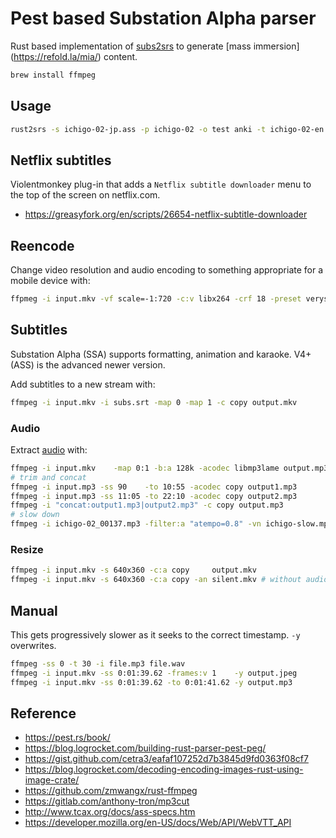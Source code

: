 # Pest based Substation Alpha parser

Rust based implementation of [subs2srs](https://subs2srs.sourceforge.net/) to generate [mass immersion]
(https://refold.la/mia/) content.

```sh
brew install ffmpeg
```

## Usage

```sh
rust2srs -s ichigo-02-jp.ass -p ichigo-02 -o test anki -t ichigo-02-en.ass
```

## Netflix subtitles

Violentmonkey plug-in that adds a `Netflix subtitle downloader` menu to the top of the screen on netflix.com.

* https://greasyfork.org/en/scripts/26654-netflix-subtitle-downloader

## Reencode

Change video resolution and audio encoding to something appropriate for a mobile device with:
```sh
ffpmeg -i input.mkv -vf scale=-1:720 -c:v libx264 -crf 18 -preset veryslow -acodec libmp3lame output.mkv
```

## Subtitles

Substation Alpha (SSA) supports formatting, animation and karaoke. V4+ (ASS) is the advanced newer version.

Add subtitles to a new stream with:
```sh
ffmpeg -i input.mkv -i subs.srt -map 0 -map 1 -c copy output.mkv
```

### Audio

Extract [audio](https://www.baeldung.com/linux/ffmpeg-audio-from-video) with:
```sh
ffmpeg -i input.mkv    -map 0:1 -b:a 128k -acodec libmp3lame output.mp3
# trim and concat
ffmpeg -i input.mp3 -ss 90    -to 10:55 -acodec copy output1.mp3
ffmpeg -i input.mp3 -ss 11:05 -to 22:10 -acodec copy output2.mp3
ffmpeg -i "concat:output1.mp3|output2.mp3" -c copy output.mp3
# slow down
ffmpeg -i ichigo-02_00137.mp3 -filter:a "atempo=0.8" -vn ichigo-slow.mp3
```

### Resize

```sh
ffmpeg -i input.mkv -s 640x360 -c:a copy     output.mkv
ffmpeg -i input.mkv -s 640x360 -c:a copy -an silent.mkv # without audio
```

## Manual

This gets progressively slower as it seeks to the correct timestamp. `-y` overwrites.
```sh
ffmpeg -ss 0 -t 30 -i file.mp3 file.wav
ffmpeg -i input.mkv -ss 0:01:39.62 -frames:v 1    -y output.jpeg
ffmpeg -i input.mkv -ss 0:01:39.62 -to 0:01:41.62 -y output.mp3
```

## Reference

* https://pest.rs/book/
* https://blog.logrocket.com/building-rust-parser-pest-peg/
* https://gist.github.com/cetra3/eafaf107252d7b3845d9fd0363f08cf7
* https://blog.logrocket.com/decoding-encoding-images-rust-using-image-crate/
* https://github.com/zmwangx/rust-ffmpeg
* https://gitlab.com/anthony-tron/mp3cut
* http://www.tcax.org/docs/ass-specs.htm
* https://developer.mozilla.org/en-US/docs/Web/API/WebVTT_API
